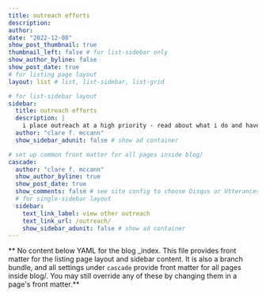 ```yaml
---
title: outreach efforts
description:
author:
date: "2022-12-08"
show_post_thumbnail: true
thumbnail_left: false # for list-sidebar only
show_author_byline: false
show_post_date: true
# for listing page layout
layout: list # list, list-sidebar, list-grid

# for list-sidebar layout
sidebar:
  title: outreach efforts
  description: |
    i place outreach at a high priority - read about what i do and have done here!
  author: "clare f. mccann"
  show_sidebar_adunit: false # show ad container

# set up common front matter for all pages inside blog/
cascade:
  author: "clare f. mccann"
  show_author_byline: true
  show_post_date: true
  show_comments: false # see site config to choose Disqus or Utterances
  # for single-sidebar layout
  sidebar:
    text_link_label: view other outreach
    text_link_url: /outreach/
    show_sidebar_adunit: false # show ad container
---
```


** No content below YAML for the blog _index. This file provides front matter for the listing page layout and sidebar content. It is also a branch bundle, and all settings under `cascade` provide front matter for all pages inside blog/. You may still override any of these by changing them in a page's front matter.**
